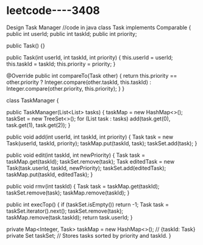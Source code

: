 # leetcode----3408
Design Task Manager
//code in java
class Task implements Comparable<Task> {
  public int userId;
  public int taskId;
  public int priority;

  public Task() {}

  public Task(int userId, int taskId, int priority) {
    this.userId = userId;
    this.taskId = taskId;
    this.priority = priority;
  }

  @Override
  public int compareTo(Task other) {
    return this.priority == other.priority ? Integer.compare(other.taskId, this.taskId)
                                           : Integer.compare(other.priority, this.priority);
  }
}

class TaskManager {

  public TaskManager(List<List<Integer>> tasks) {
    taskMap = new HashMap<>();
    taskSet = new TreeSet<>();
    for (List<Integer> task : tasks)
      add(task.get(0), task.get(1), task.get(2));
  }

  public void add(int userId, int taskId, int priority) {
    Task task = new Task(userId, taskId, priority);
    taskMap.put(taskId, task);
    taskSet.add(task);
  }

  public void edit(int taskId, int newPriority) {
    Task task = taskMap.get(taskId);
    taskSet.remove(task);
    Task editedTask = new Task(task.userId, taskId, newPriority);
    taskSet.add(editedTask);
    taskMap.put(taskId, editedTask);
  }

  public void rmv(int taskId) {
    Task task = taskMap.get(taskId);
    taskSet.remove(task);
    taskMap.remove(taskId);
  }

  public int execTop() {
    if (taskSet.isEmpty())
      return -1;
    Task task = taskSet.iterator().next();
    taskSet.remove(task);
    taskMap.remove(task.taskId);
    return task.userId;
  }

  private Map<Integer, Task> taskMap = new HashMap<>(); // {taskId: Task}
  private Set<Task> taskSet; // Stores tasks sorted by priority and taskId.
}
